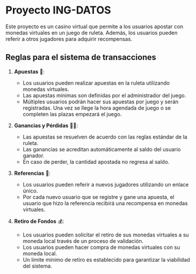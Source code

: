 
# Proyecto ING-DATOS

Este proyecto es un casino virtual que permite a los usuarios apostar con monedas virtuales en un juego de ruleta. Además, los usuarios pueden referir a otros jugadores para adquirir recompensas.


## Reglas para el sistema de transacciones

1. **Apuestas** 💸:
   - Los usuarios pueden realizar apuestas en la ruleta utilizando monedas virtuales.
   - Las apuestas mínimas son definidas por el administrador del juego.
   - Múltiples usuarios podrán hacer sus apuestas por juego y serán registradas. Una vez se llege la hora agendada de juego o se completen las plazas empezará el juego.

2. **Ganancias y Pérdidas** 🎉❌:
   - Las apuestas se resuelven de acuerdo con las reglas estándar de la ruleta.
   - Las ganancias se acreditan automáticamente al saldo del usuario ganador.
   - En caso de perder, la cantidad apostada no regresa al saldo.

3. **Referencias** 👥:
   - Los usuarios pueden referir a nuevos jugadores utilizando un enlace único.
   - Por cada nuevo usuario que se registre y gane una apuesta, el usuario que hizo la referencia recibirá una recompensa en monedas virtuales.

4. **Retiro de Fondos** 💰:
   - Los usuarios pueden solicitar el retiro de sus monedas virtuales a su moneda local través de un proceso de validación.
   - Los usuarios pueden hacer compra de monedas virtuales con su moneda local. 
   - Un límite mínimo de retiro es establecido para garantizar la viabilidad del sistema.

